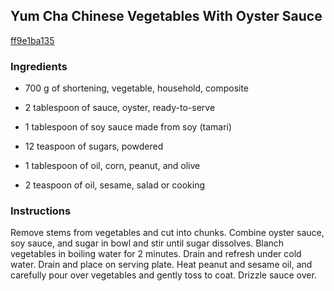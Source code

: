 ## Yum Cha Chinese Vegetables With Oyster Sauce

[ff9e1ba135](http://www.food.com/recipe/yum-cha-chinese-vegetables-with-oyster-sauce-129771)

### Ingredients

 - 700 g of shortening, vegetable, household, composite

 - 2 tablespoon of sauce, oyster, ready-to-serve

 - 1 tablespoon of soy sauce made from soy (tamari)

 - 12 teaspoon of sugars, powdered

 - 1 tablespoon of oil, corn, peanut, and olive

 - 2 teaspoon of oil, sesame, salad or cooking

### Instructions

Remove stems from vegetables and cut into chunks. Combine oyster sauce, soy sauce, and sugar in bowl and stir until sugar dissolves. Blanch vegetables in boiling water for 2 minutes. Drain and refresh under cold water. Drain and place on serving plate. Heat peanut and sesame oil, and carefully pour over vegetables and gently toss to coat. Drizzle sauce over.